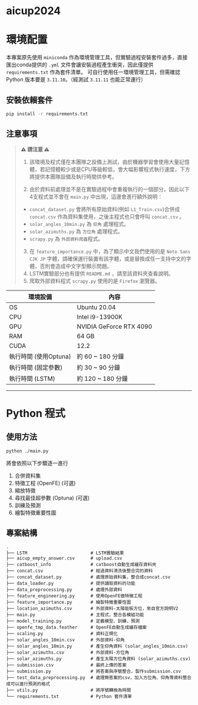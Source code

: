 # aicup2024
# 環境配置
本專案原先使用 `miniconda` 作為環境管理工具，但實驗過程安裝套件過多，直接匯出conda提供的 `.yml` 文件會讓安裝過程產生衝突，因此僅提供 `requirements.txt` 作為套件清單。
可自行使用任一環境管理工具，但需確認 Python 版本要是 `3.11.10`。（經測試 `3.11.11` 也能正常運行）

## 安裝依賴套件
```bash
pip install -r requirements.txt
```

## 注意事項

> **⚠️ 請注意 ⚠️**
> 1. 該環境及程式僅在本團隊之設備上測試，由於機器學習會使用大量記憶體，若記憶體較少或是CPU等級較低，會大幅影響程式執行速度，下方將提供本團隊設備及執行時間供參考。
> 
> 2. 由於資料前處理並不是在實驗過程中會重複執行的一個部分，因此以下4支程式並不會在 `main.py` 中出現，這邊會進行額外說明：
> - `concat_dataset.py` 會將所有原始資料(例如 `L1_Train.csv`)合併成 `concat.csv` 作為資料集使用，之後主程式也只會呼叫 `concat.csv` 。
> - `solar_angles_10min.py` 為 `仰角` 處理程式。
> - `solar_azimuths.py` 為 `方位角` 處理程式。
> - `scrapy.py` 為 `外部資料爬蟲`程式。
>
> 3. 在 `feature_importance.py` 中，為了顯示中文我們使用的是 `Noto Sans CJK JP` 字體，請確保運行裝置有該字體，或是替換成任一支持中文的字體，否則會造成中文字型顯示問題。
> 4. LSTM實驗部分也有提供 `README.md` ，請至該資料夾查看說明。
> 5. 爬取外部資料程式 `scrapy.py` 使用的是 `Firefox` 瀏覽器。

| 環境設備 | 內容 |
| --- | --- |
| OS | Ubuntu 20.04 |
| CPU | Intel i9-13900K |
| GPU | NVIDIA GeForce RTX 4090 |
| RAM | 64 GB |
| CUDA | 12.2 |
| 執行時間 (使用Optuna) | 約 60 ~ 180 分鐘 |
| 執行時間 (固定參數) | 約 30 ~ 90 分鐘 |
| 執行時間 (LSTM) | 約 120 ~ 180 分鐘 |
---
# Python 程式

## 使用方法
```bash
python ./main.py
```
將會依照以下步驟逐一進行
1. 合併資料集
2. 特徵工程 (OpenFE) (可選)
3. 縮放特徵
4. 尋找最佳超參數 (Optuna) (可選)
5. 訓練及預測
6. 繪製特徵重要性圖

## 專案結構
```
.
├── LSTM                        # LSTM實驗結果
├── aicup_empty_answer.csv      # upload.csv
├── catboost_info               # catboost自動生成緩存資料夾
├── concat.csv                  # 經過資料清洗後整合完的資料
├── concat_dataset.py           # 處理原始資料集，整合成concat.csv
├── data_loader.py              # 提供讀取資料的功能
├── data_preprocessing.py       # 處理外部資料
├── feature_engineering.py      # 使用OpenFE做特徵工程
├── feature_importance.py       # 繪製特徵重要性圖
├── location_azimuths.csv       # 外部資料-太陽能板方位，來自官方說明V2
├── main.py                     # 主程式，整合各模組功能
├── model_training.py           # 定義模型、訓練、預測
├── openfe_tmp_data.feather     # OpenFE自動生成緩存檔案
├── scaling.py                  # 資料正規化
├── solar_angles_10min.csv      # 外部資料-仰角
├── solar_angles_10min.py       # 產生仰角資料 (solar_angles_10min.csv)
├── solar_azimuths.csv          # 外部資料-方位角
├── solar_azimuths.py           # 產生太陽方位角資料 (solar_azimuths.csv)
├── submission.csv              # 最終上傳的答案
├── submission.py               # 將答案與序號整合，製作submission.csv
├── test_data_preprocessing.py  # 處理無答案的csv，加入方位角、仰角等資料整合成可以進行預測的格式
├── utils.py                    # 將序號轉換為時間
└── requirements.txt            # Python 套件清單
```